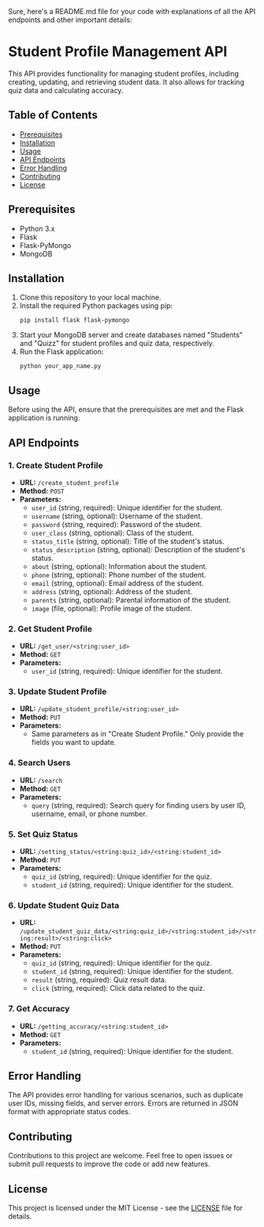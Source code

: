 Sure, here's a README.md file for your code with explanations of all the API endpoints and other important details:

# Student Profile Management API

This API provides functionality for managing student profiles, including creating, updating, and retrieving student data. It also allows for tracking quiz data and calculating accuracy.

## Table of Contents
- [Prerequisites](#prerequisites)
- [Installation](#installation)
- [Usage](#usage)
- [API Endpoints](#api-endpoints)
- [Error Handling](#error-handling)
- [Contributing](#contributing)
- [License](#license)

## Prerequisites
- Python 3.x
- Flask
- Flask-PyMongo
- MongoDB

## Installation
1. Clone this repository to your local machine.
2. Install the required Python packages using pip:
   ```
   pip install flask flask-pymongo
   ```
3. Start your MongoDB server and create databases named "Students" and "Quizz" for student profiles and quiz data, respectively.
4. Run the Flask application:
   ```
   python your_app_name.py
   ```

## Usage

Before using the API, ensure that the prerequisites are met and the Flask application is running.

## API Endpoints

### 1. Create Student Profile

- **URL:** `/create_student_profile`
- **Method:** `POST`
- **Parameters:**
  - `user_id` (string, required): Unique identifier for the student.
  - `username` (string, optional): Username of the student.
  - `password` (string, required): Password of the student.
  - `user_class` (string, optional): Class of the student.
  - `status_title` (string, optional): Title of the student's status.
  - `status_description` (string, optional): Description of the student's status.
  - `about` (string, optional): Information about the student.
  - `phone` (string, optional): Phone number of the student.
  - `email` (string, optional): Email address of the student.
  - `address` (string, optional): Address of the student.
  - `parents` (string, optional): Parental information of the student.
  - `image` (file, optional): Profile image of the student.

### 2. Get Student Profile

- **URL:** `/get_user/<string:user_id>`
- **Method:** `GET`
- **Parameters:**
  - `user_id` (string, required): Unique identifier for the student.

### 3. Update Student Profile

- **URL:** `/update_student_profile/<string:user_id>`
- **Method:** `PUT`
- **Parameters:**
  - Same parameters as in "Create Student Profile." Only provide the fields you want to update.

### 4. Search Users

- **URL:** `/search`
- **Method:** `GET`
- **Parameters:**
  - `query` (string, required): Search query for finding users by user ID, username, email, or phone number.

### 5. Set Quiz Status

- **URL:** `/setting_status/<string:quiz_id>/<string:student_id>`
- **Method:** `PUT`
- **Parameters:**
  - `quiz_id` (string, required): Unique identifier for the quiz.
  - `student_id` (string, required): Unique identifier for the student.

### 6. Update Student Quiz Data

- **URL:** `/update_student_quiz_data/<string:quiz_id>/<string:student_id>/<string:result>/<string:click>`
- **Method:** `PUT`
- **Parameters:**
  - `quiz_id` (string, required): Unique identifier for the quiz.
  - `student_id` (string, required): Unique identifier for the student.
  - `result` (string, required): Quiz result data.
  - `click` (string, required): Click data related to the quiz.

### 7. Get Accuracy

- **URL:** `/getting_accuracy/<string:student_id>`
- **Method:** `GET`
- **Parameters:**
  - `student_id` (string, required): Unique identifier for the student.

## Error Handling

The API provides error handling for various scenarios, such as duplicate user IDs, missing fields, and server errors. Errors are returned in JSON format with appropriate status codes.

## Contributing

Contributions to this project are welcome. Feel free to open issues or submit pull requests to improve the code or add new features.

## License

This project is licensed under the MIT License - see the [LICENSE](LICENSE) file for details.